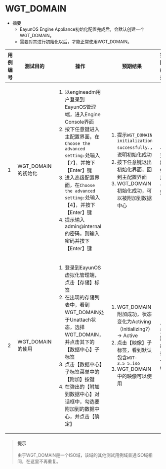 # WGT_DOMAIN

* 摘要
  * EayunOS Engine Appliance初始化配置完成后，会默认创建一个WGT_DOMAIN。
  * 需要对其进行初始化以后，才能正常使用WGT_DOMAIN。


|用例编号|测试目的|操作|预期结果|实际结果|备注|
|--------|--------|----|--------|--------|----|
|1       |WGT_DOMAIN的初始化|<ol><li>以engineadm用户登录到EayunOS管理端，进入Engine Console界面</li><li>按下任意键进入主配置界面，在`Choose the advanced setting:`处输入【7】，并按下【Enter】键</li><li>进入高级配置界面，在`Choose the advanced setting:`处输入【4】，并按下【Enter】键</li><li>提示输入admin@internal的密码，则输入密码并按下【Enter】键</li></ol>|<ol><li>提示`WGT_DOMAIN initialization successfully.`，说明初始化成功</li><li>按下任意键退出初始化界面，回到主配置界面</li><li>WGT_DOMAIN初始化成功，可以被附加到数据中心</li></ol>|与预期结果一致||
|2       |WGT_DOMAIN的使用|<ol><li>登录到EayunOS虚拟化管理端，点击【存储】标签</li><li>在出现的存储列表中，看到WGT_DOMAIN处于Unattach状态，选择WGT_DOMAIN，并点击其下的【数据中心】子标签</li><li>点击【数据中心】子标签菜单中的【附加】按键</li><li>在弹出的【附加到数据中心】对话框中，勾选要附加到的数据中心，并点击【确定】</li></ol>|<ol><li>WGT_DOMAIN附加成功，状态变化为Activing（Initializing?） -> Active</li><li>点击【映像】子标签，看到默认包含`WGT-3.5_5.iso`</li><li>WGT_DOMAIN中的映像可以使用</li></ol>|与预期结果一致|WGT_DOMAIN是一个ISO域，如果你想使用这个ISO域中的其他镜像，则使用ISO上传工具上传iso镜像到该域，即可使用。详情请参考【ISO上传工具】|

> #### 提示
> 由于WGT_DOMAIN是一个ISO域，该域的其他测试用例域普通ISO域相同，在这里不再重复。
